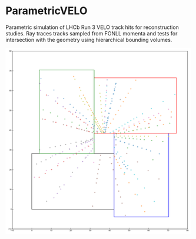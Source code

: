 # ParametricVELO

Parametric simulation of LHCb Run 3 VELO track hits for reconstruction studies. Ray traces tracks sampled from FONLL momenta and tests for intersection with the geometry using hierarchical bounding volumes.

![](examplePlots/hitXY.png)
